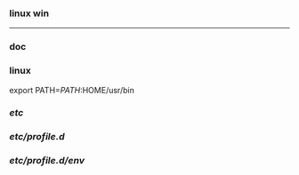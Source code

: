### linux win
---

### doc

### linux
export PATH=$PATH:$HOME/usr/bin

### *etc*
### *etc/profile.d*
### *etc/profile.d/env*



























